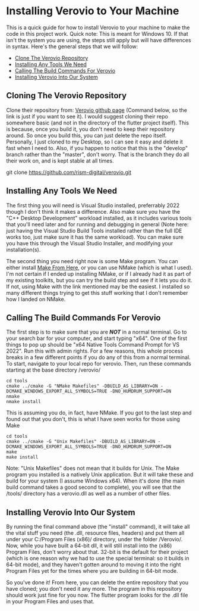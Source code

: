 # Installing Verovio to Your Machine

This is a quick guide for how to install Verovio to your machine to make the code in this project work.  Quick note: This is meant for Windows 10.  If that isn't the system you are using, the steps still apply but will have differences in syntax.  Here's the general steps that we will follow:

- [Clone The Verovio Repository](#cloning-the-verovio-repository)
- [Installing Any Tools We Need](#installing-any-tools-we-need)
- [Calling The Build Commands For Verovio](#calling-the-build-commands-for-verovio)
- [Installing Verovio Into Our System](#installing-verovio-into-our-system)

## Cloning The Verovio Repository

Clone their repository from: [Verovio github page](https://github.com/rism-digital/verovio) (Command below, so the link is just if you want to see it).  I would suggest cloning their repo somewhere basic (and not in the directory of the flutter project itself).  This is because, once you build it, you don't need to keep their repository around.  So once you build this, you can just delete the repo itself.  Personally, I just cloned to my Desktop, so I can see it easy and delete it fast when I need to.  Also, if you happen to notice that this is the "develop" branch rather than the "master", don't worry.  That is the branch they do all their work on, and is kept stable at all times.

  git clone https://github.com/rism-digital/verovio.git

## Installing Any Tools We Need

The first thing you will need is Visual Studio installed, preferrably 2022 though I don't think it makes a difference.  Also make sure you have the "C++ Desktop Development" workload installed, as it includes various tools that you'll need later and for running and debugging in general (Note here: just having the Visual Studio Build Tools installed rather than the full IDE works too, just make sure it has the same workload).  You can make sure you have this through the Visual Studio Installer, and modifying your installation(s).

The second thing you need right now is some Make program.  You can either install [Make From Here](https://gnuwin32.sourceforge.net/packages/make.htm), or you can use NMake (which is what I used).  I'm not certain if I ended up installing NMake, or if I already had it as part of my existing toolkits, but you can try the build step and see if it lets you do it.  If not, using Make with the link mentioned may be the easiest.  I installed so many different things trying to get this stuff working that I don't remember how I landed on NMake.

## Calling The Build Commands For Verovio

The first step is to make sure that you are **_NOT_** in a normal terminal.  Go to your search bar for your computer, and start typing "x64".  One of the first things to pop up should be "x64 Native Tools Command Prompt for VS 2022".  Run this with admin rights.  For a few reasons, this whole process breaks in a few different points if you do any of this from a normal terminal.  To start, navigate to your local repo for verovio.  Then, run these commands starting at the base directory /verovio/

    cd tools
    cmake ../cmake -G "NMake Makefiles" -DBUILD_AS_LIBRARY=ON -DCMAKE_WINDOWS_EXPORT_ALL_SYMBOLS=TRUE -DNO_HUMDRUM_SUPPORT=ON
    nmake
    nmake install

This is assuming you do, in fact, have NMake.  If you got to the last step and found out that you don't, this is what I have seen works for those using Make

    cd tools
    cmake ../cmake -G "Unix Makefiles" -DBUILD_AS_LIBRARY=ON -DCMAKE_WINDOWS_EXPORT_ALL_SYMBOLS=TRUE -DNO_HUMDRUM_SUPPORT=ON
    make
    make install

Note: "Unix Makefiles" does not mean that it builds for Unix.  The Make program you installed is a natively Unix application.  But it will take these and build for your system (I assume Windows x64).  When it's done (the main build command takes a good second to complete), you will see that the /tools/ directory has a verovio.dll as well as a number of other files.

## Installing Verovio Into Our System

By running the final command above (the "install" command), it will take all the vital stuff you need (the .dll, resource files, headers) and put them all under your C:/Program Files (x86)/ directory, under the folder /Verovio/.  Now, while you have built a 64-bit dll, it will still install into the (x86) Program Files, don't worry about that.  32-bit is the default for their project (which is one reason why we had to use the special terminal: so it builds in 64-bit mode), and they haven't gotten around to moving it into the right Program Files yet for the times where you are building in 64-bit mode.

So you've done it!  From here, you can delete the entire repository that you have cloned; you don't need it any more.  The program in this repository should work just fine for you now.  The flutter program looks for the .dll file in your Program Files and uses that.
